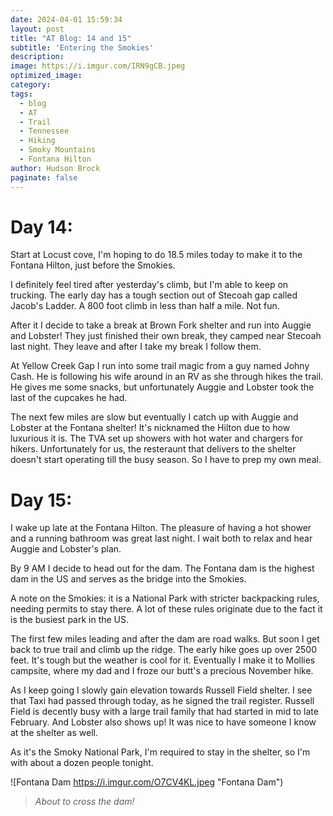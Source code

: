 ```yaml
---
date: 2024-04-01 15:59:34
layout: post
title: "AT Blog: 14 and 15"
subtitle: 'Entering the Smokies'
description:
image: https://i.imgur.com/IRN9gCB.jpeg
optimized_image: 
category:
tags:
  - blog
  - AT
  - Trail
  - Tennessee
  - Hiking
  - Smoky Mountains
  - Fontana Hilton
author: Hudson Brock
paginate: false
---
```


# Day 14:

Start at Locust cove, I'm hoping to do 18.5 miles today to make it to the Fontana Hilton, just before the Smokies.

I definitely feel tired after yesterday's climb, but I'm able to keep on trucking. The early day has a tough section out of Stecoah gap called Jacob's Ladder. A 800 foot climb in less than half a mile. Not fun.

After it I decide to take a break at Brown Fork shelter and run into Auggie and Lobster! They just finished their own break, they camped near Stecoah last night. They leave and after I take my break I follow them.

At Yellow Creek Gap I run into some trail magic from a guy named Johny Cash. He is following his wife around in an RV as she through hikes the trail. He gives me some snacks, but unfortunately Auggie and Lobster took the last of the cupcakes he had.

The next few miles are slow but eventually I catch up with Auggie and Lobster at the Fontana shelter! It's nicknamed the Hilton due to how luxurious it is. The TVA set up showers with hot water and chargers for hikers. Unfortunately for us, the resteraunt that delivers to the shelter doesn't start operating till the busy season. So I have to prep my own meal.




# Day 15:



I wake up late at the Fontana Hilton. The pleasure of having a hot shower and a running bathroom was great last night. I wait both to relax and hear Auggie and Lobster's plan.

By 9 AM I decide to head out for the dam. The Fontana dam is the highest dam in the US and serves as the bridge into the Smokies.

A note on the Smokies: it is a National Park with stricter backpacking rules, needing permits to stay there. A lot of these rules originate due to the fact it is the busiest park in the US.

The first few miles leading and after the dam are road walks. But soon I get back to true trail and climb up the ridge. The early hike goes up over 2500 feet. It's tough but the weather is cool for it. Eventually I make it to Mollies campsite, where my dad and I froze our butt's a precious November hike.

As I keep going I slowly gain elevation towards Russell Field shelter. I see that Taxi had passed through today, as he signed the trail register. Russell Field is decently busy with a large trail family that had started in mid to late February. And Lobster also shows up! It was nice to have someone I know at the shelter as well.

As it's the Smoky National Park, I'm required to stay in the shelter, so I'm with about a dozen people tonight. 


![Fontana Dam https://i.imgur.com/O7CV4KL.jpeg "Fontana Dam")

> *About to cross the dam!*
